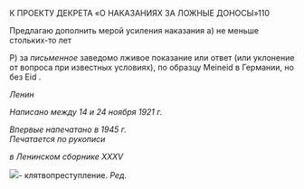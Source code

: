 К ПРОЕКТУ ДЕКРЕТА «О НАКАЗАНИЯХ ЗА ЛОЖНЫЕ ДОНОСЫ»110

Предлагаю дополнить мерой усиления наказания а) не меньше стольких-то лет

Р) за _письменное_ заведомо лживое показание или ответ (или уклонение от вопроса при известных условиях), по образцу Meineid в Германии, но без Eid .

_Ленин_

_Написано между 14 и 24 ноября 1921 г._

_Впервые напечатано в 1945 г.                                                             Печатается по рукописи_

_в Ленинском сборнике_ _XXXV_

![](file:///C:/Users/bot32/AppData/Local/Temp/msohtmlclip1/01/clip_image001.png)_-_ клятвопреступление. _Ред._